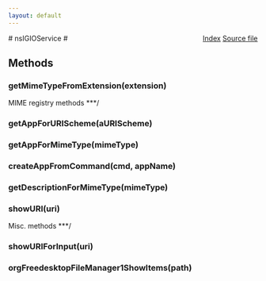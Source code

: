 ```yaml
---
layout: default
---
```

<div class='links' style='float:right'><a href="../index.html">Index</a>
<a href="http://dxr.mozilla.org/mozilla-central/source/xpcom/system/nsIGIOService.idl">Source file</a>
</div>
# nsIGIOService #

## Methods ##

### getMimeTypeFromExtension(extension) ###
MIME registry methods ***/  

### getAppForURIScheme(aURIScheme) ###

### getAppForMimeType(mimeType) ###

### createAppFromCommand(cmd, appName) ###

### getDescriptionForMimeType(mimeType) ###

### showURI(uri) ###
Misc. methods ***/  

### showURIForInput(uri) ###

### orgFreedesktopFileManager1ShowItems(path) ###
